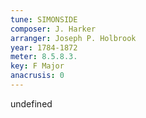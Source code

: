 ```yaml
---
tune: SIMONSIDE
composer: J. Harker
arranger: Joseph P. Holbrook
year: 1784-1872
meter: 8.5.8.3.
key: F Major
anacrusis: 0
---
```

undefined